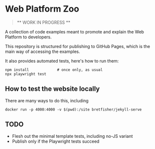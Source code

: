 # Web Platform Zoo

> ** WORK IN PROGRESS **

A collection of code examples meant to promote and explain the Web Platform to developers.

This repository is structured for publishing to GitHub Pages, which is
the main way of accessing the examples.

It also provides automated tests, here's how to run them:

    npm install             # once only, as usual
    npx playwright test

## How to test the website locally

There are many ways to do this, including

    docker run -p 4000:4000 -v $(pwd):/site bretfisher/jekyll-serve

## TODO

* Flesh out the minimal template tests, including no-JS variant
* Publish only if the Playwright tests succeed

